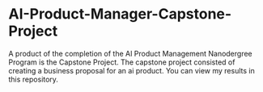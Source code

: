 # AI-Product-Manager-Capstone-Project
A product of the completion of the AI Product Management Nanodergree Program is the Capstone Project. The capstone project consisted of creating a business proposal for an ai product. You can view my results in this repository.
